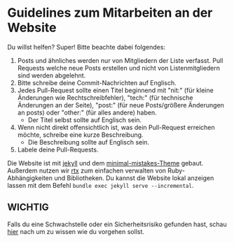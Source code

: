 # Guidelines zum Mitarbeiten an der Website

Du willst helfen? Super! Bitte beachte dabei folgendes:

1. Posts und ähnliches werden nur von Mitgliedern der Liste verfasst. Pull Requests welche neue Posts erstellen und nicht von Listenmitgliedern sind werden abgelehnt.
2. Bitte schreibe deine Commit-Nachrichten auf Englisch.
3. Jedes Pull-Request sollte einen Titel beginnend mit "nit:" (für kleine Änderungen wie Rechtschreibfehler), "tech:" (für technische Änderungen an der Seite), "post:" (für neue Posts/größere Änderungen an posts) oder "other:" (für alles andere) haben.
    - Der Titel selbst sollte auf Englisch sein.
4. Wenn nicht direkt offensichtlich ist, was dein Pull-Request erreichen möchte, schreibe eine kurze Beschreibung.
    - Die Beschreibung sollte auf Englisch sein.
5. Labele deine Pull-Requests.

Die Website ist mit [jekyll](https://jekyllrb.com/) und dem [minimal-mistakes-Theme](https://mmistakes.github.io/minimal-mistakes/) gebaut. Außerdem nutzen wir [rtx](https://github.com/jdx/rtx) zum einfachen verwalten von Ruby-Abhängigkeiten und Bibliotheken. Du kannst die Website lokal anzeigen lassen mit dem Befehl `bundle exec jekyll serve --incremental`.

## WICHTIG

Falls du eine Schwachstelle oder ein Sicherheitsrisiko gefunden hast, schau [hier](SECURITY.md) nach um zu wissen wie du vorgehen sollst. 
